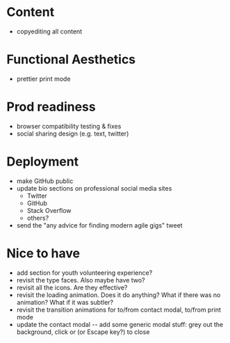 # Content
- copyediting all content

# Functional Aesthetics
- prettier print mode

# Prod readiness
- browser compatibility testing & fixes
- social sharing design (e.g. text, twitter)

# Deployment
- make GitHub public
- update bio sections on professional social media sites
  - Twitter
  - GitHub
  - Stack Overflow
  - others?
- send the "any advice for finding modern agile gigs" tweet

# Nice to have
- add section for youth volunteering experience?
- revisit the type faces. Also maybe have two?
- revisit all the icons. Are they effective?
- revisit the loading animation. Does it do anything? What if there was no animation? What if it was subtler?
- revisit the transition animations for to/from contact modal, to/from print mode
- update the contact modal -- add some generic modal stuff: grey out the background, click or (or Escape key?) to close

